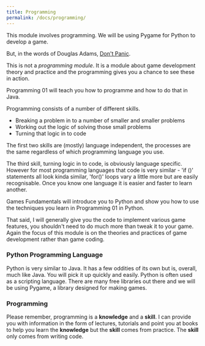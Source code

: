 ```yaml
---
title: Programming
permalink: /docs/programming/
---
```


This module involves programming. We will be using Pygame for Python to develop a game.  

But, in the words of Douglas Adams, [Don't Panic](https://en.wikipedia.org/wiki/The_Hitchhiker%27s_Guide_to_the_Galaxy).  

This is not a *programming module*. It is a module about game development theory and practice and the programming gives you a chance to see these in action.  

Programming 01 will teach you how to programme and how to do that in Java.

Programming consists of a number of different skills.  
* Breaking a problem in to a number of smaller and smaller problems  
* Working out the logic of solving those small problems  
* Turning that logic in to code  

The first two skills are (mostly) language independent, the processes are the same regardless of which programming language you use.  

The third skill, turning logic in to code, is obviously language specific. However for most programming languages that code is very similar - 'if ()' statements all look kinda similar, 'for()' loops vary a little more but are easily recognisable. Once you know one language it is easier and faster to learn another.  

Games Fundamentals will introduce you to Python and show you how to use the techniques you learn in Programming 01 in Python.  

That said, I will generally give you the code to implement various game features, you shouldn't need to do much more than tweak it to your game. Again the focus of this module is on the theories and practices of game development rather than game coding.

### Python Programming Language

Python is very similar to Java. It has a few oddities of its own but is, overall, much like Java. You will pick it up quickly and 
easily. Python is often used as a scripting language. There are many free libraries out there and we will be using Pygame, a library designed for making games.


### Programming

Please remember, programming is a **knowledge** and a **skill**. I can provide you with information in the form of lectures, tutorials and point you at books to help you learn the **knowledge** but the **skill** comes from practice. The **skill** only comes from writing code.